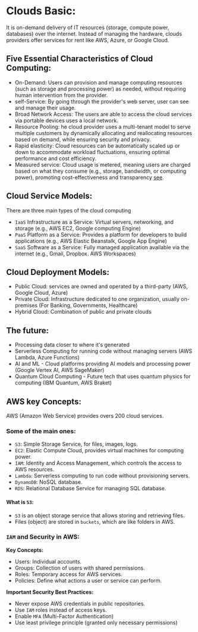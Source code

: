 # Clouds Basic:
It is on-demand delivery of IT resources (storage, compute power, databases) over the internet. Instead of managing the hardware, clouds providers offer services for rent like AWS, Azure, or Google Cloud.

## Five Essential Characteristics of Cloud Computing:
* On-Demand: Users can provision and manage computing resources (such as storage and processing power) as needed, without requiring human intervention from the provider.
* self-Service: By going through the provider's web server, user can see and manage their usage.
* Broad Network Access: The users are able to access the cloud services via portable devices uses a local network.
* Resource Pooling: he cloud provider uses a multi-tenant model to serve multiple customers by dynamically allocating and reallocating resources based on demand, while ensuring security and privacy.
* Rapid elasticity: Cloud resources can be automatically scaled up or down to accommodate workload fluctuations, ensuring optimal performance and cost efficiency.
* Measured service: Cloud usage is metered, meaning users are charged based on what they consume (e.g., storage, bandwidth, or computing power), promoting cost-effectiveness and transparency [see](https://www.synopsys.com/blogs/chip-design/essential-cloud-computing-characteristics.html).

## Cloud Service Models:
There are three main types of the cloud computing
* `IaaS` Infrastructure as a Service: Virtual servers, networking, and storage (e.g., AWS EC2, Google computing Engine)
* `PaaS` Platform as a Service: Provides a platform for developers to build applications (e.g., AWS Elastic Beanstalk, Google App Engine)
* `SaaS` Software as a Service: Fully managed application available via the internet (e.g., Gmail, Dropbox. AWS Workspaces)

## Cloud Deployment Models:
* Public Cloud: services are owned and operated by a third-party (AWS, Google Cloud, Azure)
* Private Cloud: Infrastructure dedicated to one organization, usually on-premises (For Banking, Governments, Healthcare)
* Hybrid Cloud: Combination of public and private clouds

## The future:
* Processing data closer to where it's generated
* Serverless Computing for running code without managing servers (AWS Lambda, Azure Functions)
* AI and ML - Cloud platforms providing AI models and processing power (Google Vertex AI, AWS SageMaker)
* Quantum Cloud Computing - Future tech that uses quantum physics for computing (IBM Quantum, AWS Braket)

## AWS key Concepts:
AWS (Amazon Web Service) provides overs 200 cloud services.

### Some of the main ones:
* `S3`: Simple Storage Service, for files, images, logs.
* `EC2`: Elastic Compute Cloud, provides virtual machines for computing power.
* `IAM`: Identity and Access Management, which controls the access to AWS resources.
* `Lambda`: Serverless computing to run code without provisioning servers.
* `DynamoDB`: NoSQL database.
* `RDS`: Relational Database Service for managing SQL database.

#### What is `S3`:
* `S3` is an object storage service that allows storing and retrieving files.
* Files (object) are stored in `buckets`, which are like folders in AWS.

### `IAM` and Security in AWS:
**Key Concepts:**
* Users: Individual accounts.
* Groups: Collection of users with shared permissions.
* Roles: Temporary access for AWS services.
* Policies: Define what actions a user or service can perform.

**Important Security Best Practices:**
* Never expose AWS credentials in public repositories.
* Use `IAM` roles instead of access keys.
* Enable `MFA` (Multi-Factor Authentication)
* Use least privilege principle (granted only necessary permissions)